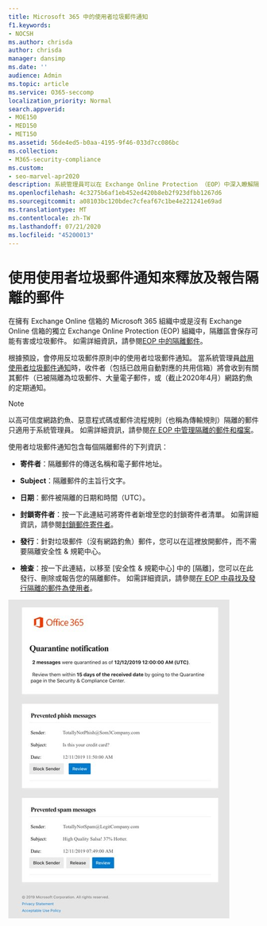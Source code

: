 ```yaml
---
title: Microsoft 365 中的使用者垃圾郵件通知
f1.keywords:
- NOCSH
ms.author: chrisda
author: chrisda
manager: dansimp
ms.date: ''
audience: Admin
ms.topic: article
ms.service: O365-seccomp
localization_priority: Normal
search.appverid:
- MOE150
- MED150
- MET150
ms.assetid: 56de4ed5-b0aa-4195-9f46-033d7cc086bc
ms.collection:
- M365-security-compliance
ms.custom:
- seo-marvel-apr2020
description: 系統管理員可以在 Exchange Online Protection （EOP）中深入瞭解隔離郵件的使用者垃圾郵件通知。
ms.openlocfilehash: 4c3275b6af1eb452ed420b8eb2f923dfbb1267d6
ms.sourcegitcommit: a08103bc120bdec7cfeaf67c1be4e221241e69ad
ms.translationtype: MT
ms.contentlocale: zh-TW
ms.lasthandoff: 07/21/2020
ms.locfileid: "45200013"
---
```

# <a name="use-user-spam-notifications-to-release-and-report-quarantined-messages"></a>使用使用者垃圾郵件通知來釋放及報告隔離的郵件

在擁有 Exchange Online 信箱的 Microsoft 365 組織中或是沒有 Exchange Online 信箱的獨立 Exchange Online Protection (EOP) 組織中，隔離區會保存可能有害或垃圾郵件。 如需詳細資訊，請參閱[EOP 中的隔離郵件](quarantine-email-messages.md)。

根據預設，會停用反垃圾郵件原則中的使用者垃圾郵件通知。 當系統管理員[啟用使用者垃圾郵件通知](configure-your-spam-filter-policies.md#configure-end-user-spam-notifications)時，收件者（包括已啟用自動對應的共用信箱）將會收到有關其郵件（已被隔離為垃圾郵件、大量電子郵件，或（截止2020年4月）網路釣魚的定期通知。

> [!NOTE]
> 以高可信度網路釣魚、惡意程式碼或郵件流程規則（也稱為傳輸規則）隔離的郵件只適用于系統管理員。 如需詳細資訊，請參閱[在 EOP 中管理隔離的郵件和檔案](manage-quarantined-messages-and-files.md)。

使用者垃圾郵件通知包含每個隔離郵件的下列資訊：

- **寄件者**：隔離郵件的傳送名稱和電子郵件地址。

- **Subject**：隔離郵件的主旨行文字。

- **日期**：郵件被隔離的日期和時間（UTC）。

- **封鎖寄件者**：按一下此連結可將寄件者新增至您的封鎖寄件者清單。 如需詳細資訊，請參閱[封鎖郵件寄件者](https://support.microsoft.com/office/b29fd867-cac9-40d8-aed1-659e06a706e4)。

- **發行**：針對垃圾郵件（沒有網路釣魚）郵件，您可以在這裡放開郵件，而不需要隔離安全性 & 規範中心。

- **檢查**：按一下此連結，以移至 [安全性 & 規範中心] 中的 [隔離]，您可以在此發行、刪除或報告您的隔離郵件。 如需詳細資訊，請參閱[在 EOP 中尋找及發行隔離的郵件為使用者](find-and-release-quarantined-messages-as-a-user.md)。

![最終使用者垃圾郵件通知範例](../../media/end-user-spam-notification.png)
